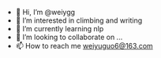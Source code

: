 - 👋 Hi, I’m @weiygg
- 👀 I’m interested in climbing and writing
- 🌱 I’m currently learning nlp
- 💞️ I’m looking to collaborate on ...
- 📫 How to reach me weiyuguo6@163.com

<!---
weiygg/weiygg is a ✨ special ✨ repository because its `README.md` (this file) appears on your GitHub profile.
You can click the Preview link to take a look at your changes.
--->
